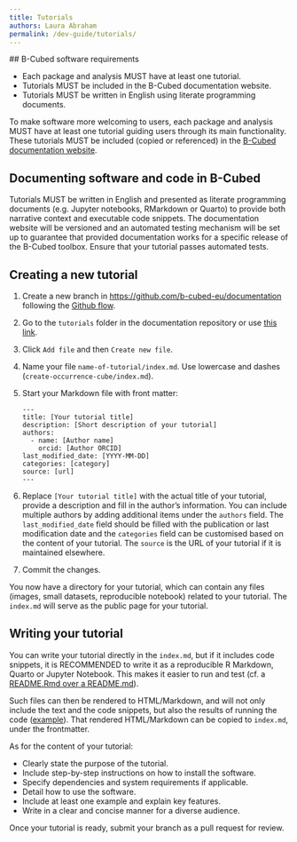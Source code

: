 ```yaml
---
title: Tutorials
authors: Laura Abraham
permalink: /dev-guide/tutorials/
---
```


<div class="alert alert-secondary" markdown="1">
## B-Cubed software requirements

- Each package and analysis MUST have at least one tutorial.
- Tutorials MUST be included in the B-Cubed documentation website.
- Tutorials MUST be written in English using literate programming documents. 
</div>

To make software more welcoming to users, each package and analysis MUST have at least one tutorial guiding users through its main functionality. These tutorials MUST be included (copied or referenced) in the [B-Cubed documentation website](https://docs.b-cubed.eu/).

## Documenting software and code in B-Cubed

Tutorials MUST be written in English and presented as literate programming documents (e.g. Jupyter notebooks, RMarkdown or Quarto) to provide both narrative context and executable code snippets. The documentation website will be versioned and an automated testing mechanism will be set up to guarantee that provided documentation works for a specific release of the B-Cubed toolbox. Ensure that your tutorial passes automated tests.

## Creating a new tutorial

1. Create a new branch in <https://github.com/b-cubed-eu/documentation> following the [Github flow](/dev-guide/code-collaboration/#github-flow). 
2. Go to the `tutorials` folder in the documentation repository or use [this link](https://github.com/b-cubed-eu/documentation/tree/main/tutorials).
3. Click `Add file` and then `Create new file`.
4. Name your file `name-of-tutorial/index.md`. Use lowercase and dashes (`create-occurrence-cube/index.md`).
5. Start your Markdown file with front matter:

    ```
    ---
    title: [Your tutorial title]
    description: [Short description of your tutorial]
    authors:
      - name: [Author name]
        orcid: [Author ORCID]
    last_modified_date: [YYYY-MM-DD]
    categories: [category]
    source: [url]
    ---
    ```

6. Replace `[Your tutorial title]` with the actual title of your tutorial, provide a description and fill in the author’s information. You can include multiple authors by adding additional items under the `authors` field. The `last_modified_date` field should be filled with the publication or last modification date and the `categories` field can be customised based on the content of your tutorial. The `source` is the URL of your tutorial if it is maintained elsewhere. 
7. Commit the changes.

You now have a directory for your tutorial, which can contain any files (images, small datasets, reproducible notebook) related to your tutorial. The `index.md` will serve as the public page for your tutorial.

## Writing your tutorial

You can write your tutorial directly in the `index.md`, but if it includes code snippets, it is RECOMMENDED to write it as a reproducible R Markdown, Quarto or Jupyter Notebook. This makes it easier to run and test (cf. a [README.Rmd over a README.md](/dev-guide/r-packages/#readme)).

Such files can then be rendered to HTML/Markdown, and will not only include the text and the code snippets, but also the results of running the code ([example](https://docs.ropensci.org/frictionless/articles/frictionless.html)). That rendered HTML/Markdown can be copied to `index.md`, under the frontmatter.

As for the content of your tutorial:

- Clearly state the purpose of the tutorial.
- Include step-by-step instructions on how to install the software. 
- Specify dependencies and system requirements if applicable.
- Detail how to use the software.
- Include at least one example and explain key features.
- Write in a clear and concise manner for a diverse audience.

Once your tutorial is ready, submit your branch as a pull request for review.

